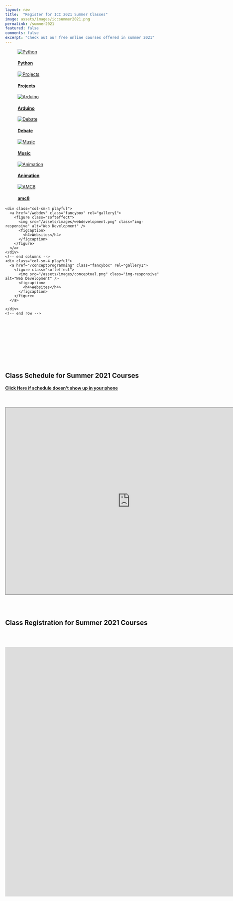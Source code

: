 ```yaml
---
layout: raw
title:  "Register for ICC 2021 Summer Classes"
image: assets/images/iccsummer2021.png
permalink: /summer2021
featured: false
comments: false
excerpt: "Check out our free online courses offered in summer 2021"
---
```


<link rel="stylesheet" href="/assets/css/gallery.css">

<div class="container">
  <!-- end row -->
  <div class="row">
    <div class="col-sm-4 playful">
      <a href="/python101" class="fancybox" rel="gallery1">
        <figure class="softeffect">
          <img src="/assets/images/turtleposter.png" class="img-responsive" alt="Python" />
          <figcaption>
            <h4>Python</h4>
          </figcaption>
        </figure>
      </a>
    </div>
    <!-- end columns -->
    <div class="col-sm-4 playful">
      <a href="/python102" class="fancybox" rel="gallery1">
        <figure class="softeffect">
          <img src="/assets/images/pythonprojects.png" class="img-responsive" alt="Projects" />
          <figcaption>
            <h4>Projects</h4>
          </figcaption>
        </figure>
      </a>
    </div>
    <!-- end columns -->
    <div class="col-sm-4 playful">
      <a href="/arduino" class="fancybox" rel="gallery1">
        <figure class="softeffect">
          <img src="/assets/images/arduino.png" class="img-responsive" alt="Arduino" />
          <figcaption>
            <h4>Arduino</h4>
          </figcaption>
        </figure>
      </a>
    </div>
    <!-- end columns -->
  </div>
  <!-- end row -->


  <div class="row">
    <div class="col-sm-4 playful">
      <a href="/congressdebate" class="fancybox" rel="gallery1">
        <figure class="softeffect">
          <img src="/assets/images/debate2.png" class="img-responsive" alt="Debate" />
          <figcaption>
            <h4>Debate</h4>
          </figcaption>
        </figure>
      </a>
    </div>
    <!-- end columns -->
    <div class="col-sm-4 playful">
      <a href="/codingmusic" class="fancybox" rel="gallery1">
        <figure class="softeffect">
          <img src="/assets/images/music2.png" class="img-responsive" alt="Music" />
          <figcaption>
            <h4>Music</h4>
          </figcaption>
        </figure>
      </a>
    </div>
    <!-- end columns -->
    <div class="col-sm-4 playful">
      <a href="/animation" class="fancybox" rel="gallery1">
        <figure class="softeffect">
          <img src="/assets/images/animation2.png" class="img-responsive" alt="Animation" />
          <figcaption>
            <h4>Animation</h4>
          </figcaption>
        </figure>
      </a>
    </div>
    <!-- end columns -->
  </div>
  <!-- end row -->

  <div class="row">
    <div class="col-sm-4 playful">
      <a href="/amc8" class="fancybox" rel="gallery1">
        <figure class="softeffect">
          <img src="/assets/images/amc8_prep.png" class="img-responsive" alt="AMC8" />
          <figcaption>
            <h4>amc8</h4>
          </figcaption>
        </figure>
      </a>
    </div>
    <!-- end columns -->

    <div class="col-sm-4 playful">
      <a href="/webdev" class="fancybox" rel="gallery1">
        <figure class="softeffect">
          <img src="/assets/images/webdevelopment.png" class="img-responsive" alt="Web Development" />
          <figcaption>
            <h4>Websites</h4>
          </figcaption>
        </figure>
      </a>
    </div>
    <!-- end columns -->
    <div class="col-sm-4 playful">
      <a href="/conceptprogramming" class="fancybox" rel="gallery1">
        <figure class="softeffect">
          <img src="/assets/images/conceptual.png" class="img-responsive" alt="Web Development" />
          <figcaption>
            <h4>Websites</h4>
          </figcaption>
        </figure>
      </a>

    </div>
    <!-- end row -->


<!-- end container -->
<br/><br/>
<br/><br/>
<br/><br/>
<br/><br/>
<h2>Class Schedule for Summer 2021 Courses </h2>
<h4>
<a href="http://localhost:4000/schedule2021">Click Here if schedule doesn't show up in your phone</a>
</h4>
<div>
<br/><br/>
<iframe src="https://calendar.google.com/calendar/embed?height=600&amp;wkst=1&amp;bgcolor=%23ffffff&amp;ctz=America%2FLos_Angeles&amp;src=ZnU4a2Nkb212b291bzNzOW50NGVrZmY3cGdAZ3JvdXAuY2FsZW5kYXIuZ29vZ2xlLmNvbQ&amp;color=%23B39DDB&amp;mode=AGENDA" style="border:solid 1px #777" width="800" height="600" frameborder="0" scrolling="no"></iframe>

</div>

<div>

<br/><br/>
<h2>Class Registration for Summer 2021 Courses </h2>

<br/><br/>


<iframe src="https://docs.google.com/forms/d/e/1FAIpQLSdFT0JamAsyhdJ7VYWkfcky5t1qm_yMUia_aZeAca8f3S_P3A/viewform?embedded=true" width="1600" height="800" frameborder="0" marginheight="0" marginwidth="0">Loading…</iframe>

</div>
